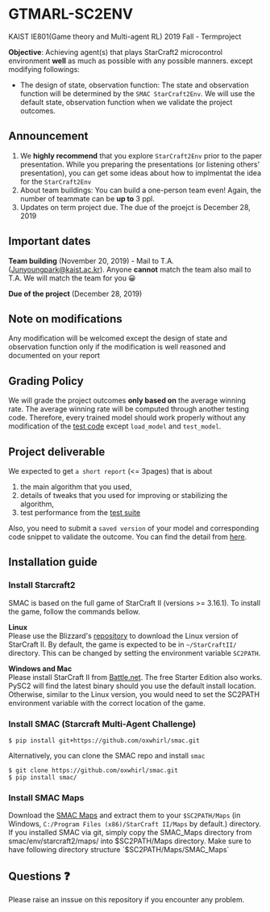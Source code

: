 # GTMARL-SC2ENV
KAIST IE801(Game theory and Multi-agent RL) 2019 Fall - Termproject

__Objective__: Achieving agent(s) that plays StarCraft2 microcontrol environment __well__ as much as possible with any possible manners.
except modifying followings:
* The design of state, observation function: The state and observation function will be determined by the `SMAC StarCraft2Env`. We will use the default state, observation function when we validate the project outcomes.

## Announcement
1. We __highly recommend__  that you explore `StarCraft2Env` prior to the paper presentation. While you preparing the presentations (or listening others' presentation), you can get some ideas about how to implmentat the idea for the `StarCraft2Env`
2. About team buildings: You can build a one-person team even! Again, the number of teammate can be __up to__ 3 ppl. 
3. Updates on term project due. The due of the proejct is December 28, 2019

## Important dates
__Team building__ (November 20, 2019) - Mail to T.A. (Junyoungpark@kaist.ac.kr). Anyone __cannot__ match the team also mail to T.A. We will match the team for you :grinning:

__Due of the project__ (December 28, 2019)

## Note on modifications
Any modification will be welcomed except the design of state and observation function only if the modification is well reasoned and documented on your report

## Grading Policy
We will grade the project outcomes __only based on__ the average winning rate. The average winning rate will be computed through another testing code. Therefore, every trained model should work properly without any modification of the [test code](https://github.com/Junyoungpark/GTMARL-SC2EV/blob/master/test/run_model.py) except `load_model` and `test_model`.

## Project deliverable
We expected to get `a short report` (<= 3pages) that is about 
1. the main algorithm that you used, 
2. details of tweaks that you used for improving or stabilizing the algorithm, 
3. test performance from the [test suite](https://github.com/Junyoungpark/GTMARL-SC2EV/blob/master/test/run_model.py)

Also, you need to submit a `saved version` of your model and corresponding code snippet to validate the outcome. You can find the detail from [here](https://github.com/Junyoungpark/GTMARL-SC2EV/blob/master/test/run_model.py).

## Installation guide

### Install Starcraft2   
SMAC is based on the full game of StarCraft II (versions >= 3.16.1). To install the game, follow the commands bellow.  

__Linux__  
Please use the Blizzard's [repository](https://github.com/Blizzard/s2client-proto#downloads) to download the Linux version of StarCraft II. By default, the game is expected to be in `~/StarCraftII/` directory. This can be changed by setting the environment variable `SC2PATH`.  

__Windows and Mac__  
Please install StarCraft II from [Battle.net](https://starcraft2.com/). The free Starter Edition also works. PySC2 will find the latest binary should you use the default install location. Otherwise, similar to the Linux version, you would need to set the SC2PATH environment variable with the correct location of the game.


###  Install SMAC (Starcraft Multi-Agent Challenge)

```
$ pip install git+https://github.com/oxwhirl/smac.git
```

Alternatively, you can clone the SMAC repo and install `smac`
```
$ git clone https://github.com/oxwhirl/smac.git
$ pip install smac/
```

### Install SMAC Maps

Download the [SMAC Maps](https://github.com/oxwhirl/smac/releases/download/v0.1-beta1/SMAC_Maps.zip) and extract them to your `$SC2PATH/Maps` (in Windows, `C:/Program Files (x86)/StarCraft II/Maps` by default.) directory. If you installed SMAC via git, simply copy the SMAC_Maps directory from smac/env/starcraft2/maps/ into $SC2PATH/Maps directory. Make sure to have following directory structure `$SC2PATH/Maps/SMAC_Maps`


## Questions :question:
Please raise an inssue on this repository if you encounter any problem.

